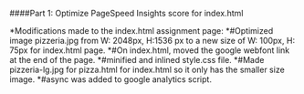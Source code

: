 ####Part 1: Optimize PageSpeed Insights score for index.html

*Modifications made to the index.html assignment page:
*#Optimized image pizzeria.jpg from W: 2048px, H:1536 px to a new size of W: 100px, H: 75px for index.html page.
*#On index.html, moved the google webfont link at the end of the page.
*#minified and inlined style.css file.
*#Made pizzeria-lg.jpg for pizza.html for index.html so it only has the smaller size image.
*#async was added to google analytics script.

